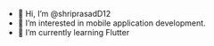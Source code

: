 - 👋 Hi, I’m @shriprasadD12
- 👀 I’m interested in mobile application development.
- 🌱 I’m currently learning Flutter

<!---
shriprasadD12/shriprasadD12 is a ✨ special ✨ repository because its `README.md` (this file) appears on your GitHub profile.
You can click the Preview link to take a look at your changes.
--->
